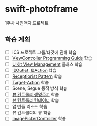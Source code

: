 # swift-photoframe
1주차 사진액자 프로젝트

## 학습 계획

- [ ] iOS 프로젝트 그룹/타깃에 관해 학습
- [ ] [ViewController Programming Guide](https://developer.apple.com/library/archive/featuredarticles/ViewControllerPGforiPhoneOS/index.html#//apple_ref/doc/uid/TP40007457-CH2-SW1) 학습
- [ ] [UIKit View Management](https://developer.apple.com/documentation/uikit/view_controllers) 클래스 학습
- [ ] [IBOutlet, IBAction](https://developer.apple.com/library/archive/documentation/General/Conceptual/CocoaEncyclopedia/Outlets/Outlets.html#//apple_ref/doc/uid/TP40010810-CH10-SW1) 학습
- [ ] [Receptionist Pattern](https://developer.apple.com/library/archive/documentation/General/Conceptual/CocoaEncyclopedia/ReceptionistPattern/ReceptionistPattern.html#//apple_ref/doc/uid/TP40010810-CH13-SW1) 학습
- [ ] [Target-Action](https://developer.apple.com/library/archive/documentation/General/Conceptual/CocoaEncyclopedia/Target-Action/Target-Action.html#//apple_ref/doc/uid/TP40010810-CH12-SW1) 학습
- [ ] Scene, Segue 동작 방식 학습
- [ ] [뷰 컨트롤러 생명주기](https://developer.apple.com/documentation/uikit/uiviewcontroller) 학습
- [ ] [뷰 컨트롤러 컨테이너](https://developer.apple.com/documentation/uikit/view_controllers/creating_a_custom_container_view_controller) 학습
- [ ] 앱 번들 리소스 학습
- [ ] 뷰 컨트롤러의 뷰 학습
- [ ] [ImagePickerController](https://developer.apple.com/documentation/uikit/uiimagepickercontrollerdelegate/1619126-imagepickercontroller) 학습
